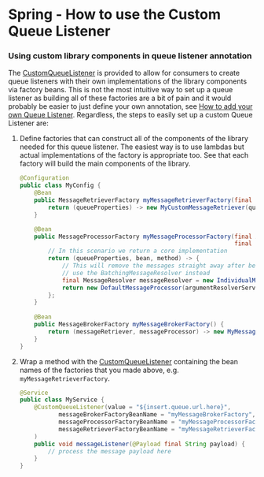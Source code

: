 # Spring - How to use the Custom Queue Listener

### Using custom library components in queue listener annotation
The [CustomQueueListener](../../../java-dynamic-sqs-listener-spring/java-dynamic-sqs-listener-spring-starter/src/main/java/com/jashmore/sqs/spring/container/custom/CustomQueueListener.java)
is provided to allow for consumers to create queue listeners with their own implementations of the library components via factory beans. This is not
the most intuitive way to set up a queue listener as building all of these factories are a bit of pain and it would probably be easier to just define
your own annotation, see [How to add your own Queue Listener](spring-how-to-add-own-queue-listener.md).  Regardless, the steps to easily set up a custom
Queue Listener are:

1. Define factories that can construct all of the components of the library needed for this queue listener. The easiest way is to use lambdas but actual
implementations of the factory is appropriate too. See that each factory will build the main components of the library.
    ```java
    @Configuration
    public class MyConfig {
        @Bean
        public MessageRetrieverFactory myMessageRetrieverFactory(final SqsAsyncClient sqsAsyncClient) {
            return (queueProperties) -> new MyCustomMessageRetriever(queueProperties);
        }

        @Bean
        public MessageProcessorFactory myMessageProcessorFactory(final ArgumentResolverService argumentResolverService,
                                                                 final SqsAsyncClient sqsAsyncClient) {
            // In this scenario we return a core implementation
            return (queueProperties, bean, method) -> {   
                // This will remove the messages straight away after being successfully processed. To batch messages deletions
                // use the BatchingMessageResolver instead
                final MessageResolver messageResolver = new IndividualMessageResolver(queueProperties, sqsAsyncClient);    
                return new DefaultMessageProcessor(argumentResolverService, queueProperties, messageResolver, method, bean);    
            };   
        }
        
        @Bean
        public MessageBrokerFactory myMessageBrokerFactory() {
            return (messageRetriever, messageProcessor) -> new MyMessageBroker(messageRetriever, messageProcessor);   
        }
    }
    ```
1. Wrap a method with the
[CustomQueueListener](../../../java-dynamic-sqs-listener-spring/java-dynamic-sqs-listener-spring-starter/src/main/java/com/jashmore/sqs/spring/container/custom/CustomQueueListener.java)
containing the bean names of the factories that you made above, e.g. `myMessageRetrieverFactory`.
    ```java
    @Service
    public class MyService {
        @CustomQueueListener(value = "${insert.queue.url.here}",  
               messageBrokerFactoryBeanName = "myMessageBrokerFactory",
               messageProcessorFactoryBeanName = "myMessageProcessorFactory",
               messageRetrieverFactoryBeanName = "myMessageRetrieverFactory"
        ) 
        public void messageListener(@Payload final String payload) {
            // process the message payload here
        }
    }
    ```
    
